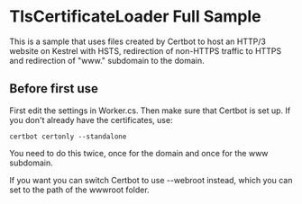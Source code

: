 ﻿# TlsCertificateLoader Full Sample
This is a sample that uses files created by Certbot to host an HTTP/3 website on Kestrel with HSTS, redirection of non-HTTPS traffic to HTTPS and redirection of "www." subdomain to the domain.

## Before first use
First edit the settings in Worker.cs. Then make sure that Certbot is set up. If you don't already have the certificates, use:

```
certbot certonly --standalone
```

You need to do this twice, once for the domain and once for the www subdomain.

If you want you can switch Certbot to use --webroot instead, which you can set to the path of the wwwroot folder.